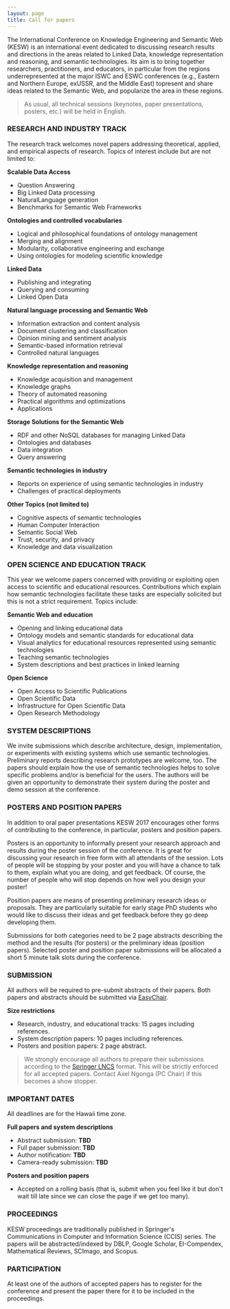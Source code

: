 ```yaml
---
layout: page
title: Call for papers
---
```


<p class="text-justify">The International Conference on Knowledge Engineering and Semantic Web (KESW) is an international event dedicated to discussing research results and directions in the areas related to Linked Data, knowledge representation and reasoning, and semantic technologies. Its aim is to bring together researchers, practitioners, and educators, in particular from the regions underrepresented at the major ISWC and ESWC conferences (e.g., Eastern and Northern Europe, ex­USSR, and the Middle East) topresent and share ideas related to the Semantic Web, and popularize the area in these regions.</p>

<blockquote><p class="text-justify">As usual, all technical sessions (keynotes, paper presentations, posters, etc.) will be held in English.</p></blockquote>

### RESEARCH AND INDUSTRY TRACK

<p class="text-justify">The research track welcomes novel papers addressing theoretical, applied, and empirical aspects of research. Topics of interest include but are not limited to:</p>

**Scalable Data Access**

* Question Answering
* Big Linked Data processing
* Natural­Language generation
* Benchmarks for Semantic Web Frameworks

**Ontologies and controlled vocabularies**

* Logical and philosophical foundations of ontology management
* Merging and alignment
* Modularity, collaborative engineering and exchange
* Using ontologies for modeling scientific knowledge

**Linked Data**

* Publishing and integrating
* Querying and consuming
* Linked Open Data

**Natural language processing and Semantic Web**

* Information extraction and content analysis
* Document clustering and classification
* Opinion mining and sentiment analysis
* Semantic-based information retrieval
* Controlled natural languages

**Knowledge representation and reasoning**

* Knowledge acquisition and management
* Knowledge graphs
* Theory of automated reasoning
* Practical algorithms and optimizations
* Applications

**Storage Solutions for the Semantic Web**

* RDF and other NoSQL databases for managing Linked Data
* Ontologies and databases
* Data integration
* Query answering

**Semantic technologies in industry**

* Reports on experience of using semantic technologies in industry
* Challenges of practical deployments

**Other Topics (not limited to)**

* Cognitive aspects of semantic technologies
* Human Computer Interaction
* Semantic Social Web
* Trust, security, and privacy
* Knowledge and data visualization

### OPEN SCIENCE AND EDUCATION TRACK

<p class="text-justify">This year we welcome papers concerned with providing or exploiting open access to scientific and educational resources. Contributions which explain how semantic technologies facilitate these tasks are especially solicited but this is not a strict requirement. Topics include:</p>

**Semantic Web and education**

* Opening and linking educational data
* Ontology models and semantic standards for educational data
* Visual analytics for educational resources represented using semantic technologies
* Teaching semantic technologies
* System descriptions and best practices in linked learning

**Open Science**

* Open Access to Scientific Publications
* Open Scientific Data
* Infrastructure for Open Scientific Data
* Open Research Methodology

### SYSTEM DESCRIPTIONS

<p class="text-justify">We invite submissions which describe architecture, design, implementation, or experiments with existing systems which use semantic technologies. Preliminary reports describing research prototypes are welcome, too. The papers should explain how the use of semantic technologies helps to solve specific problems and/or is beneficial for the users. The authors will be given an opportunity to demonstrate their system during the poster and demo session at the conference.</p>

### POSTERS AND POSITION PAPERS

<p class="text-justify">In addition to oral paper presentations KESW 2017 encourages other forms of contributing to the conference, in particular, posters and position papers.</p>

<p class="text-justify">Posters is an opportunity to informally present your research approach and results during the poster session of the conference. It is great for discussing your research in free form with all attendants of the session. Lots of people will be stopping by your poster and you will have a chance to talk to them, explain what you are doing, and get feedback. Of course, the number of people who will stop depends on how well you design your poster!</p>

<p class="text-justify">Position papers are means of presenting preliminary research ideas or proposals. They are particularly suitable for early stage PhD students who would like to discuss their ideas and get feedback before they go deep developing them.</p>

<p class="text-justify">Submissions for both categories need to be 2 page abstracts describing the method and the results (for posters) or the preliminary ideas (position papers). Selected poster and position paper submissions will be allocated a short 5 minute talk slots during the conference.</p>

### SUBMISSION

<p class="text-justify">All authors will be required to pre-submit abstracts of their papers. Both papers and abstracts should be submitted via <a href="https://easychair.org/conferences/?conf=kesw2017">EasyChair</a>.</p>

**Size restrictions**

* Research, industry, and educational tracks: 15 pages including references.
* System description papers: 10 pages including references.
* Posters and position papers: 2 page abstract.

<blockquote><p class="text-justify">We strongly encourage all authors to prepare their submissions according to the <a href="http://www.springer.com/computer/lncs/lncs+authors?SGWID=0-40209-0-0-0">Springer LNCS</a> format. This will be strictly enforced for all accepted papers. Contact Axel Ngonga (PC Chair) if this becomes a show stopper.</p></blockquote>

### IMPORTANT DATES

All deadlines are for the Hawaii time zone.

**Full papers and system descriptions**

* Abstract submission: **TBD**
* Full paper submission: **TBD**
* Author notification: **TBD**
* Camera-ready submission: **TBD**

**Posters and position papers**

* Accepted on a rolling basis (that is, submit when you feel like it but don't wait till late since we can close the page if we get too many).

### PROCEEDINGS

<p class="text-justify">KESW proceedings are traditionally published in Springer's Communications in Computer and Information Science (CCIS) series. The papers will be abstracted/indexed by DBLP, Google Scholar, EI-Compendex, Mathematical Reviews, SCImago, and Scopus.</p>

### PARTICIPATION

<p class="text-justify">At least one of the authors of accepted papers has to register for the conference and present the paper there for it to be included in the proceedings.</p>
